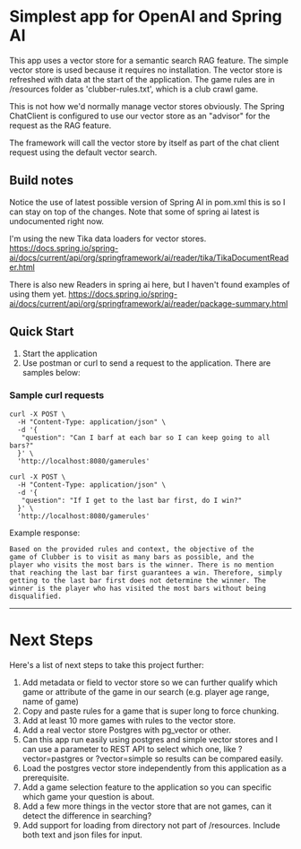# Simplest app for OpenAI and Spring AI
This app uses a vector store for a semantic search 
RAG feature. The simple vector store is used because it
requires no installation. The vector store is refreshed with
data at the start of the application. The game rules are
in /resources folder as 'clubber-rules.txt', which is a 
club crawl game.

This is not how we'd normally manage vector stores obviously. 
The Spring ChatClient is configured to use our vector store
as an "advisor" for the request as the RAG feature. 

The framework will call the vector store by itself as part of 
the chat client request using the default vector search.

## Build notes
Notice the use of latest possible version of Spring AI in pom.xml
this is so I can stay on top of the changes. Note that some of spring ai latest is
undocumented right now. 

I'm using the new Tika data loaders for vector stores.
https://docs.spring.io/spring-ai/docs/current/api/org/springframework/ai/reader/tika/TikaDocumentReader.html

There is also new Readers in spring ai here, but I haven't found
examples of using them yet.
https://docs.spring.io/spring-ai/docs/current/api/org/springframework/ai/reader/package-summary.html


## Quick Start

1. Start the application 
2. Use postman or curl to send a request to the application. There are samples below:

### Sample curl requests

```
curl -X POST \
  -H "Content-Type: application/json" \
  -d '{
   "question": "Can I barf at each bar so I can keep going to all bars?"
  }' \
  'http://localhost:8080/gamerules' 
```

```
curl -X POST \
  -H "Content-Type: application/json" \
  -d '{
   "question": "If I get to the last bar first, do I win?"
  }' \
  'http://localhost:8080/gamerules' 
```     
Example response: 
```
Based on the provided rules and context, the objective of the 
game of Clubber is to visit as many bars as possible, and the 
player who visits the most bars is the winner. There is no mention 
that reaching the last bar first guarantees a win. Therefore, simply 
getting to the last bar first does not determine the winner. The 
winner is the player who has visited the most bars without being disqualified.                                                                                  
```

---

# Next Steps

Here's a list of next steps to take this project further:

1. Add metadata or field to vector store so we can further qualify which game or attribute of the game in our search (e.g. player age range, name of game)
1. Copy and paste rules for a game that is super long to force chunking.
1. Add at least 10 more games with rules to the vector store.
1. Add a real vector store Postgres with pg_vector or other.
1. Can this app run easily using postgres and simple vector stores and I can use a parameter to REST API to select which one, like ?vector=pastgres or ?vector=simple so results can be compared easily. 
1. Load the postgres vector store independently from this application as a prerequisite.
1. Add a game selection feature to the application so you can specific which game your question is about.
1. Add a few more things in the vector store that are not games, can it detect the difference in searching?
1. Add support for loading from directory not part of /resources. Include both text and json files for input.